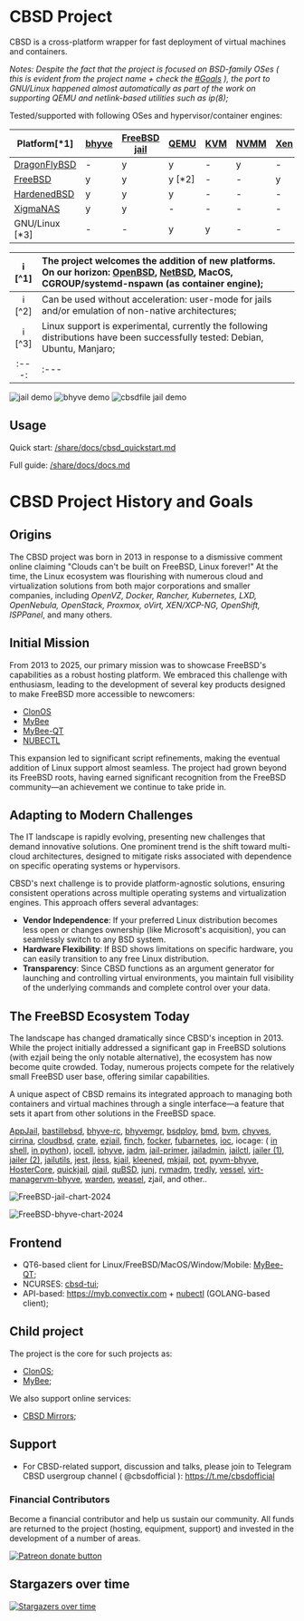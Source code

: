 # CBSD Project

CBSD is a cross-platform wrapper for fast deployment of virtual machines and containers.

_Notes: Despite the fact that the project is focused on BSD-family OSes ( this is evident from the project name + check the [#Goals](#initial-mission) ), 
the port to GNU/Linux happened almost automatically as part of the work on supporting QEMU and netlink-based utilities such as ip(8);_

Tested/supported with following OSes and hypervisor/container engines:


| Platform[*1]                                     | [bhyve](/share/docs/bhyve/cbsd_bhyve_quickstart.md) | [FreeBSD jail](/share/docs/jail/cbsd_jail_quickstart.md) | [QEMU](/share/docs/qemu/cbsd_qemu_quickstart.md) | [KVM](/share/docs/qemu/cbsd_qemu_quickstart.md) | [NVMM](/share/docs/qemu/cbsd_qemu_quickstart.md) | [Xen](http://www.xenproject.org/) |
|------------------------------------------------- | ----- | ---- | ------- | --- | ---- | --- |
| [DragonFlyBSD](https://www.dragonflybsd.org/)    |   -   |  y   |  y      |  -  |  y   |  -  |
| [FreeBSD](https://www.freebsd.org/)              |   y   |  y   |  y [*2] |  -  |  -   |  y  |
| [HardenedBSD](https://hardenedbsd.org/)          |   y   |  y   |  y      |  -  |  -   |  -  |
| [XigmaNAS](https://xigmanas.com/xnaswp/)         |   y   |  y   |  -      |  -  |  -   |  -  |
| GNU/Linux [*3]                                   |   -   |  -   |  y      |  y  |  -   |  -  |


:information_source: [^1] | The project welcomes the addition of new platforms. On our horizon: [OpenBSD](https://www.openbsd.org/), [NetBSD](http://netbsd.org/), MacOS, CGROUP/systemd-nspawn (as container engine);
:---: | :---
:information_source: [^2] | Can be used without acceleration: user-mode for jails and/or emulation of non-native architectures;
:information_source: [^3] | Linux support is experimental, currently the following distributions have been successfully tested: Debian, Ubuntu, Manjaro;
:---: | :---


![jail demo](https://convectix.com/gif/jdemo.gif)
![bhyve demo](https://convectix.com/gif/bdemo.gif)
![cbsdfile jail demo](https://convectix.com/gif/cbsdfile-jail0.gif)

## Usage

Quick start: [/share/docs/cbsd_quickstart.md](/share/docs/general/cbsd_quickstart.md)

Full guide: [/share/docs/docs.md](/share/docs/README.md)


# CBSD Project History and Goals

## Origins
The CBSD project was born in 2013 in response to a dismissive comment online claiming "Clouds can't be built on FreeBSD, Linux forever!" At the time, the Linux ecosystem was flourishing with numerous cloud and virtualization solutions from both major corporations and smaller companies, including *OpenVZ, Docker, Rancher, Kubernetes, LXD, OpenNebula, OpenStack, Proxmox, oVirt, XEN/XCP-NG, OpenShift, ISPPanel*, and many others.

## Initial Mission
From 2013 to 2025, our primary mission was to showcase FreeBSD's capabilities as a robust hosting platform. We embraced this challenge with enthusiasm, leading to the development of several key products designed to make FreeBSD more accessible to newcomers:

- [ClonOS](https://clonos.convectix.com)
- [MyBee](https://myb.convectix.com)
- [MyBee-QT](https://github.com/myb-project/mybee-qt)
- [NUBECTL](https://github.com/cbsd/nubectl)

This expansion led to significant script refinements, making the eventual addition of Linux support almost seamless. The project had grown beyond its FreeBSD roots, having earned significant recognition from the FreeBSD community—an achievement we continue to take pride in.

## Adapting to Modern Challenges
The IT landscape is rapidly evolving, presenting new challenges that demand innovative solutions. One prominent trend is the shift toward multi-cloud architectures, designed to mitigate risks associated with dependence on specific operating systems or hypervisors.

CBSD's next challenge is to provide platform-agnostic solutions, ensuring consistent operations across multiple operating systems and virtualization engines. This approach offers several advantages:

- **Vendor Independence**: If your preferred Linux distribution becomes less open or changes ownership (like Microsoft's acquisition), you can seamlessly switch to any BSD system.
- **Hardware Flexibility**: If BSD shows limitations on specific hardware, you can easily transition to any free Linux distribution.
- **Transparency**: Since CBSD functions as an argument generator for launching and controlling virtual environments, you maintain full visibility of the underlying commands and complete control over your data.

## The FreeBSD Ecosystem Today
The landscape has changed dramatically since CBSD's inception in 2013. While the project initially addressed a significant gap in FreeBSD solutions (with ezjail being the only notable alternative), the ecosystem has now become quite crowded. Today, numerous projects compete for the relatively small FreeBSD user base, offering similar capabilities.

A unique aspect of CBSD remains its integrated approach to managing both containers and virtual machines through a single interface—a feature that sets it apart from other solutions in the FreeBSD space.

[AppJail](https://github.com/DtxdF/AppJail), [bastillebsd](https://bastillebsd.org), [bhyve-rc](https://www.freshports.org/sysutils/bhyve-rc), [bhyvemgr](https://github.com/alonsobsd/bhyvemgr), [bsdploy](https://bsdploy.readthedocs.io/en/latest/), [bmd](https://github.com/yuichiro-naito/bmd), [bvm](https://github.com/bigdragonsoft/bvm), [chyves](http://chyves.org), [cirrina](https://gitlab.com/swills/cirrina), [cloudbsd](https://github.com/int0dh/CloudBSD), [crate](https://www.freshports.org/sysutils/crate), [ezjail](http://erdgeist.org/arts/software/ezjail/), [finch](https://dreamcat4.github.io/finch/jails-how-to/), [focker](https://github.com/sadaszewski/focker/), [fubarnetes](https://github.com/fubarnetes), [ioc](https://github.com/bsdci/ioc), iocage: ( [in shell](https://github.com/iocage/iocage_legacy), [in python](https://github.com/freebsd/iocage)), [iocell](https://github.com/bartekrutkowski/iocell), [iohyve](https://github.com/pr1ntf/iohyve), [jadm](https://github.com/NikolayDachev/jadm), [jail-primer](http://jail-primer.sourceforge.net/), [jailadmin](https://BSDforge.com/projects/sysutils/jailadmin/), [jailctl](http://anduin.net/jailctl/), [jailer (1)](https://www.freshports.org/sysutils/jailer/), [jailer (2)](https://github.com/illuria/jailer), [jailutils](http://thewalter.net/stef/freebsd/jails/jailutils/), [jest](https://github.com/tabrarg/jest), [jless](https://github.com/vermaden/jless), [kjail](https://github.com/Emrion/kjail), [kleened](https://github.com/kleene-project/kleened), [mkjail](https://github.com/mkjail/mkjail/), [pot](https://github.com/pizzamig/pot/), [pyvm-bhyve](https://github.com/yaroslav-gwit/PyVM-Bhyve), [HosterCore](https://github.com/yaroslav-gwit/HosterCore), [quickjail](https://git.kevans.dev/kevans/quickjail), [qjail](http://erdgeist.org/posts/2017/dont-piss-in-my-beer.html), [quBSD](https://github.com/BawdyAnarchist/quBSD), [junj](https://www.freshports.org/sysutils/runj), [rvmadm](https://blog.project-fifo.net/rvmadm-managing-freebsd-jails/), [tredly](https://forums.freebsd.org/threads/introducing-tredly-containers-for-unix-freebsd.56016/), [vessel](https://github.com/ssteidl/vessel), [virt-manager](https://libvirt.org/drvbhyve.html)[vm-bhyve](https://github.com/churchers/vm-bhyve), [warden](https://www.ixsystems.com/community/threads/warden-eol-and-iocage-jails-are-now-useless-what-do-we-do.70461/), [weasel](https://gitlab.com/swills/weasel), zjail, and other..

![FreeBSD-jail-chart-2024](https://convectix.com/img/freebsd-jail-chart-2024.png?raw=true)

![FreeBSD-bhyve-chart-2024](https://convectix.com/img/freebsd-bhyve-chart-2024.png?raw=true)


## Frontend

- QT6-based client for Linux/FreeBSD/MacOS/Window/Mobile: [MyBee-QT](https://github.com/myb-project/mybee-qt);
- NCURSES: [cbsd-tui](https://github.com/Peter2121/cbsd-tui);
- API-based: https://myb.convectix.com + [nubectl](https://github.com/cbsd/nubectl) (GOLANG-based client);

## Child project

The project is the core for such projects as:

- [ClonOS](https://clonos.convectix.com);
- [MyBee](https://myb.convectix.com);

We also support online services:

- [CBSD Mirrors](https://github.com/cbsd/mirrors);

## Support

* For CBSD-related support, discussion and talks, please join to Telegram CBSD usergroup channel ( @cbsdofficial ): https://t.me/cbsdofficial

### Financial Contributors

Become a financial contributor and help us sustain our community. All funds are returned to the project (hosting, equipment, support) and invested in the development of a number of areas.

<a href="https://www.patreon.com/clonos"><img src="https://c5.patreon.com/external/logo/become_a_patron_button@2x.png" alt="Patreon donate button" /></a>

## Stargazers over time

[![Stargazers over time](https://starchart.cc/cbsd/cbsd.svg)](https://starchart.cc/cbsd/cbsd)
